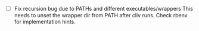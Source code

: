 - [ ] Fix recursion bug due to PATHs and different executables/wrappers
      This needs to unset the wrapper dir from PATH after cliv runs.
      Check rbenv for implementation hints.
